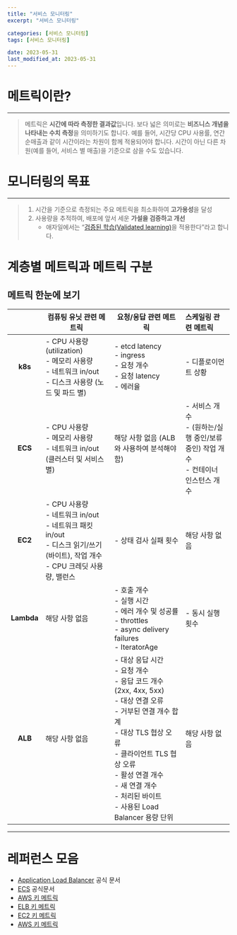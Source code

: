 ```yaml
---
title: "서비스 모니터링"
excerpt: "서비스 모니터링"

categories: [서비스 모니터링]
tags: [서비스 모니터링]

date: 2023-05-31
last_modified_at: 2023-05-31
---
```


# 	메트릭이란?

---

> 메트릭은 **시간에 따라 측정한 결과값**입니다. 보다 넓은 의미로는 **비즈니스 개념을 나타내는 수치 측정**을 의미하기도 합니다.
>  예를 들어, 시간당 CPU 사용률, 연간 순매출과 같이 시간이라는 차원이 함께 적용되어야 합니다. 시간이 아닌 다른 차원(예를 들어, 서비스 별 매출)을 기준으로 삼을 수도 있습니다.



# 	모니터링의 목표

---

> 1. 시간을 기준으로 측정되는 주요 메트릭을 최소화하여 **고가용성**을 달성
> 2. 사용량을 추적하여, 배포에 앞서 세운 **가설을 검증하고 개선**
>    - 애자일에서는 “[검증된 학습(Validated learning)](https://www.boldare.com/blog/lean-startup-validated-learning/)을 적용한다”라고 합니다.



# 계층별 메트릭과 메트릭 구분

## 메트릭 한눈에 보기

|            | 컴퓨팅 유닛 관련 메트릭                                      | 요청/응답 관련 메트릭                                        | 스케일링 관련 메트릭                                         |
| :--------: | ------------------------------------------------------------ | ------------------------------------------------------------ | :----------------------------------------------------------- |
|  **k8s**   | - CPU 사용량 (utilization) <br />- 메모리 사용량<br />- 네트워크 in/out <br />- 디스크 사용량  (노드 및 파드 별) | - etcd latency <br />- ingress <br />- 요청 개수 <br />- 요청 latency <br />- 에러율 | - 디플로이먼트 상황                                          |
|  **ECS**   | - CPU 사용량 <br />- 메모리 사용량 <br />- 네트워크 in/out  (클러스터 및 서비스 별) | 해당 사항 없음 (ALB와 사용하여 분석해야 함)                  | - 서비스 개수 <br />- (원하는/실행 중인/보류 중인) 작업 개수 <br />- 컨테이너 인스턴스 개수 |
|  **EC2**   | - CPU 사용량 <br />- 네트워크 in/out <br />- 네트워크 패킷 in/out <br />- 디스크 읽기/쓰기 (바이트), 작업 개수 <br />- CPU 크레딧 사용량, 밸런스 | - 상태 검사 실패 횟수                                        | 해당 사항 없음                                               |
| **Lambda** | 해당 사항 없음                                               | - 호출 개수 <br />- 실행 시간 <br />- 에러 개수 및 성공률 <br />- throttles <br />- async delivery failures <br />- IteratorAge | - 동시 실행 횟수                                             |
|  **ALB**   | 해당 사항 없음                                               | - 대상 응답 시간 <br />- 요청 개수 <br />- 응답 코드 개수 (2xx, 4xx, 5xx) <br />- 대상 연결 오류 <br />- 거부된 연결 개수 합계 <br />- 대상 TLS 협상 오류 <br />- 클라이언트 TLS 협상 오류 <br />- 활성 연결 개수 <br />- 새 연결 개수 <br />- 처리된 바이트 <br />- 사용된 Load Balancer 용량 단위 | 해당 사항 없음                                               |



---

# 레퍼런스 모음

- [Application Load Balancer](https://docs.aws.amazon.com/ko_kr/elasticloadbalancing/latest/application/load-balancer-cloudwatch-metrics.html) 공식 문서
- [ECS](https://docs.aws.amazon.com/ko_kr/AmazonECS/latest/developerguide/cloudwatch-metrics.html) 공식문서
- [AWS 키 메트릭](https://www.datadoghq.com/blog/aws-monitoring/)
- [ELB 키 메트릭](https://www.datadoghq.com/blog/top-elb-health-and-performance-metrics/)
- [EC2 키 메트릭](https://www.datadoghq.com/blog/ec2-monitoring/)
- [AWS 키 메트릭](https://www.datadoghq.com/blog/aws-fargate-metrics/)


